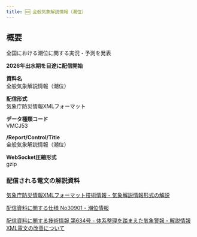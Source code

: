 ```yaml
---
title: 🆕 全般気象解説情報（潮位）
---
```


## 概要
全国における潮位に関する実況・予測を発表

**2026年出水期を目途に配信開始**

**資料名** <br/>
全般気象解説情報（潮位）
 
**配信形式** <br/>
気象庁防災情報XMLフォーマット

**データ種類コード** <br/>
VMCJ53

**/Report/Control/Title** <br/>
全般気象解説情報（潮位）

**WebSocket圧縮形式** <br/>
gzip

### 配信される電文の解説資料
[気象庁防災情報XMLフォーマット技術情報 - 気象解説情報形式の解説](https://dmdata.jp/docs/jma/manual/0233-0234.pdf)


[配信資料に関する仕様 No30901 - 潮位情報](https://www.data.jma.go.jp/suishin/shiyou/pdf/no30901)


[配信資料に関する技術情報 第634号 - 体系整理を踏まえた気象警報・解説情報XML電文の改善について](https://dmdata.jp/docs/jma/technical/634.pdf)
